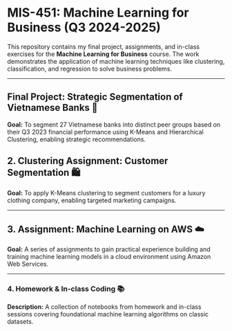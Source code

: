 # MIS-451: Machine Learning for Business (Q3 2024-2025)

This repository contains my final project, assignments, and in-class exercises for the **Machine Learning for Business** course. The work demonstrates the application of machine learning techniques like clustering, classification, and regression to solve business problems.

---

## Final Project: Strategic Segmentation of Vietnamese Banks 🏦

**Goal:** To segment 27 Vietnamese banks into distinct peer groups based on their Q3 2023 financial performance using K-Means and Hierarchical Clustering, enabling strategic recommendations.


## 2. Clustering Assignment: Customer Segmentation 🛍️

**Goal:** To apply K-Means clustering to segment customers for a luxury clothing company, enabling targeted marketing campaigns.

---

## 3. Assignment: Machine Learning on AWS ☁️

**Goal:** A series of assignments to gain practical experience building and training machine learning models in a cloud environment using Amazon Web Services.

---

### 4. Homework & In-class Coding 📚

**Description:** A collection of notebooks from homework and in-class sessions covering foundational machine learning algorithms on classic datasets.
